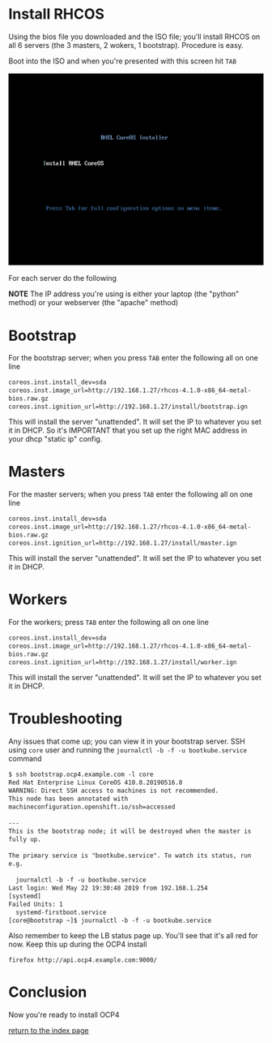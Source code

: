 # Install RHCOS

Using the bios file you downloaded and the ISO file; you'll install RHCOS on all 6 servers (the 3 masters, 2 wokers, 1 bootstrap). Procedure is easy. 

Boot into the ISO and when you're presented with this screen hit `TAB`

![RHCOS_BOOT](rhcos.png)

For each server do the following

**NOTE** The IP address you're using is either your laptop (the "python" method) or your webserver (the "apache" method)

# Bootstrap

For the bootstrap server; when you press `TAB` enter the following all on one line

```
coreos.inst.install_dev=sda coreos.inst.image_url=http://192.168.1.27/rhcos-4.1.0-x86_64-metal-bios.raw.gz coreos.inst.ignition_url=http://192.168.1.27/install/bootstrap.ign 
```

This will install the server "unattended". It will set the IP to whatever you set it in DHCP. So it's IMPORTANT that you set up the right MAC address in your dhcp "static ip" config.

# Masters

For the master servers; when you press `TAB` enter the following all on one line

```
coreos.inst.install_dev=sda coreos.inst.image_url=http://192.168.1.27/rhcos-4.1.0-x86_64-metal-bios.raw.gz coreos.inst.ignition_url=http://192.168.1.27/install/master.ign
```

This will install the server "unattended". It will set the IP to whatever you set it in DHCP.

# Workers

For the workers; press `TAB` enter the following all on one line

```
coreos.inst.install_dev=sda coreos.inst.image_url=http://192.168.1.27/rhcos-4.1.0-x86_64-metal-bios.raw.gz coreos.inst.ignition_url=http://192.168.1.27/install/worker.ign
```

This will install the server "unattended". It will set the IP to whatever you set it in DHCP.

# Troubleshooting

Any issues that come up; you can view it in your bootstrap server. SSH using `core` user and running the `journalctl -b -f -u bootkube.service` command

```
$ ssh bootstrap.ocp4.example.com -l core
Red Hat Enterprise Linux CoreOS 410.8.20190516.0
WARNING: Direct SSH access to machines is not recommended.
This node has been annotated with machineconfiguration.openshift.io/ssh=accessed

---
This is the bootstrap node; it will be destroyed when the master is fully up.

The primary service is "bootkube.service". To watch its status, run e.g.

  journalctl -b -f -u bootkube.service
Last login: Wed May 22 19:30:48 2019 from 192.168.1.254
[systemd]
Failed Units: 1
  systemd-firstboot.service
[core@bootstrap ~]$ journalctl -b -f -u bootkube.service
```

Also remember to keep the LB status page up. You'll see that it's all red for now. Keep this up during the OCP4 install

```
firefox http://api.ocp4.example.com:9000/
```

# Conclusion

Now you're ready to install OCP4

[return to the index page](../README.md)

